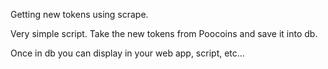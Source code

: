 Getting new tokens using scrape.


Very simple script. Take the new tokens from Poocoins and save it into db. 

Once in db you can display in your web app, script, etc...
